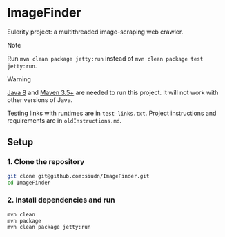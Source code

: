 # ImageFinder

Eulerity project: a multithreaded image-scraping web crawler.

> [!NOTE]
> Run `mvn clean package jetty:run` instead of `mvn clean package test jetty:run`.
> <br>

> [!WARNING]
> [Java 8](https://www.oracle.com/java/technologies/javase/javase8-archive-downloads.html) and [Maven 3.5+](https://www.baeldung.com/install-maven-on-windows-linux-mac) are needed to run this project. It will not work with other versions of Java.
> <br>

Testing links with runtimes are in `test-links.txt`. Project instructions and requirements are in `oldInstructions.md`.

## Setup

### 1. Clone the repository

```bash
git clone git@github.com:siudn/ImageFinder.git
cd ImageFinder
```

### 2. Install dependencies and run

```bash
mvn clean
mvn package
mvn clean package jetty:run
```
